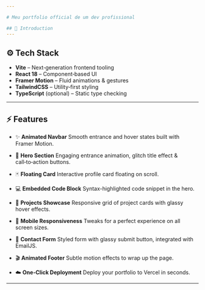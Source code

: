 ```yaml
---

# Meu portfolio official de um dev profissional

## 🚀 Introduction
---
```


## ⚙️ Tech Stack

* **Vite** – Next‑generation frontend tooling
* **React 18** – Component‑based UI
* **Framer Motion** – Fluid animations & gestures
* **TailwindCSS** – Utility‑first styling
* **TypeScript** (optional) – Static type checking

---

## ⚡️ Features

* ✨ **Animated Navbar**
  Smooth entrance and hover states built with Framer Motion.

* 🚀 **Hero Section**
  Engaging entrance animation, glitch title effect & call‑to‑action buttons.

* 🃏 **Floating Card**
  Interactive profile card floating on scroll.

* 💻 **Embedded Code Block**
  Syntax-highlighted code snippet in the hero.

* 🎨 **Projects Showcase**
  Responsive grid of project cards with glassy hover effects.

* 📱 **Mobile Responsiveness**
  Tweaks for a perfect experience on all screen sizes.

* 📨 **Contact Form**
  Styled form with glassy submit button, integrated with EmailJS.

* 🎬 **Animated Footer**
  Subtle motion effects to wrap up the page.

* ☁️ **One‑Click Deployment**
  Deploy your portfolio to Vercel in seconds.

---
